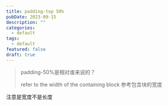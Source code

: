 ```yaml
---
title: padding-top 50%
pubDate: 2023-09-15
description: ""
categories:
  - default
tags:
  - default
featured: false
draft: true
---
```


> padding-50%是相对谁来说的？
>
> refer to the width of the containing block
> 参考包含块的宽度

注意是宽度不是长度
